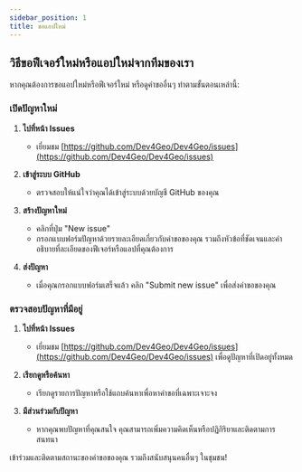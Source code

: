 ```yaml
---
sidebar_position: 1
title: ขอแอปใหม่
---
```


## วิธีขอฟีเจอร์ใหม่หรือแอปใหม่จากทีมของเรา

หากคุณต้องการขอแอปใหม่หรือฟีเจอร์ใหม่ หรือดูคำขออื่นๆ ทำตามขั้นตอนเหล่านี้:

### เปิดปัญหาใหม่

1. **ไปที่หน้า Issues**
   - เยี่ยมชม [https://github.com/Dev4Geo/Dev4Geo/issues](https://github.com/Dev4Geo/Dev4Geo/issues)

2. **เข้าสู่ระบบ GitHub**
   - ตรวจสอบให้แน่ใจว่าคุณได้เข้าสู่ระบบด้วยบัญชี GitHub ของคุณ

3. **สร้างปัญหาใหม่**
   - คลิกที่ปุ่ม "New issue"
   - กรอกแบบฟอร์มปัญหาด้วยรายละเอียดเกี่ยวกับคำขอของคุณ รวมถึงหัวข้อที่ชัดเจนและคำอธิบายที่ละเอียดของฟีเจอร์หรือแอปที่คุณต้องการ

4. **ส่งปัญหา**
   - เมื่อคุณกรอกแบบฟอร์มเสร็จแล้ว คลิก "Submit new issue" เพื่อส่งคำขอของคุณ

### ตรวจสอบปัญหาที่มีอยู่

1. **ไปที่หน้า Issues**
   - เยี่ยมชม [https://github.com/Dev4Geo/Dev4Geo/issues](https://github.com/Dev4Geo/Dev4Geo/issues) เพื่อดูปัญหาที่เปิดอยู่ทั้งหมด

2. **เรียกดูหรือค้นหา**
   - เรียกดูรายการปัญหาหรือใช้แถบค้นหาเพื่อหาคำขอที่เฉพาะเจาะจง

3. **มีส่วนร่วมกับปัญหา**
   - หากคุณพบปัญหาที่คุณสนใจ คุณสามารถเพิ่มความคิดเห็นหรือปฏิกิริยาและติดตามการสนทนา

เข้าร่วมและติดตามสถานะของคำขอของคุณ รวมถึงสนับสนุนคนอื่นๆ ในชุมชน!
